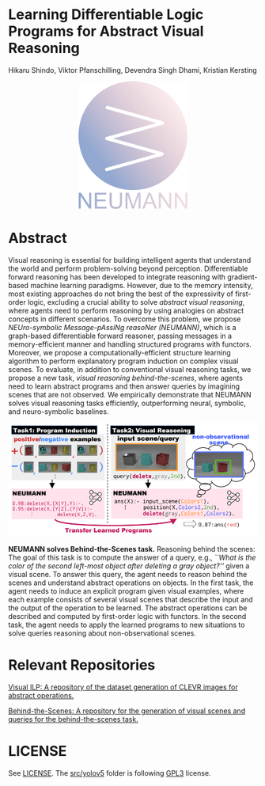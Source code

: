#  Learning Differentiable Logic Programs for Abstract Visual Reasoning
Hikaru Shindo, Viktor Pfanschilling, Devendra Singh Dhami, Kristian Kersting

<!-- ![neumann](./imgs/neumann_logo_mid_large.png) -->

<p align="center">
  <img src="./imgs/neumann_logo_mid_large.png">
</p>

# Abstract
Visual reasoning is essential for building intelligent agents that understand the world and perform problem-solving beyond perception. Differentiable forward reasoning has been developed to integrate reasoning with gradient-based machine learning paradigms. 
However, due to the memory intensity, most existing approaches do not bring the best of the expressivity of first-order logic, excluding a crucial ability to solve *abstract visual reasoning*, where agents need to perform reasoning by using analogies on abstract concepts in different scenarios. 
To overcome this problem, we propose *NEUro-symbolic Message-pAssiNg reasoNer (NEUMANN)*, which is a graph-based differentiable forward reasoner, passing messages in a memory-efficient manner and handling structured programs with functors.
Moreover, we propose a computationally-efficient structure learning algorithm to perform explanatory program induction on complex visual scenes.
To evaluate, in addition to conventional visual reasoning tasks, we propose a new task, *visual reasoning behind-the-scenes*, where agents need to learn abstract programs and then answer queries by imagining scenes that are not observed.
We empirically demonstrate that NEUMANN solves visual reasoning tasks efficiently, outperforming neural, symbolic, and neuro-symbolic baselines.


![neumann](./imgs/behind-the-scenes.png)

**NEUMANN solves Behind-the-Scenes task.**
Reasoning behind the scenes:  The goal of this task is to compute the answer of a query, e.g., *``What is the color of the second left-most object after deleting a gray object?''* given a visual scene. To answer this query, the agent needs to reason behind the scenes and understand abstract operations on objects. In the first task, the agent needs to induce an explicit program given visual examples, where each example consists of several visual scenes that describe the input and the output of the operation to be learned. The abstract operations can be described and computed by first-order logic with functors. 
In the second task, the agent needs to apply the learned programs to new situations to solve queries reasoning about non-observational scenes.

# Relevant Repositories
[Visual ILP: A repository of the dataset generation of CLEVR images for abstract operations.](https://github.com/ml-research/visual-ilp)

[Behind-the-Scenes: A repository for the generation of visual scenes and queries for the behind-the-scenes task.](https://github.com/ml-research/behind-the-scenes)


# LICENSE
See [LICENSE](./LICENSE). The [src/yolov5](./src/yolov5) folder is following [GPL3](./src/yolov5/LICENSE) license.